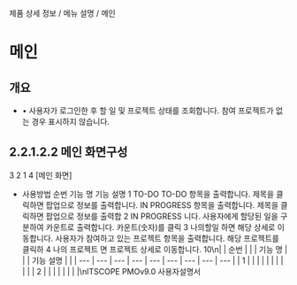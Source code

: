 <!--breadcrumb:제품 상세 정보 / 메뉴 설명 / 메인--><span class="md-breadcrumb">제품 상세 정보 / 메뉴 설명 / 메인</span>
# 메인
<!--5th-h2-toc-->
## 개요

- • 사용자가 로그인한 후 할 일 및 프로젝트 상태를 조회합니다. 참여 프로젝트가 없는 경우 표시하지 않습니다.
## 2.2.1.2.2 메인 화면구성
3
2
1
4
[메인 화면]
- 사용방법
순번 기능 명 기능 설명
1 TO-DO TO-DO 항목을 출력합니다. 제목을 클릭하면 팝업으로 정보를 출력합니다.
IN PROGRESS 항목을 출력합니다. 제목을 클릭하면 팝업으로 정보를 출력합
2 IN PROGRESS
니다.
사용자에게 할당된 일을 구분하여 카운트로 출력합니다. 카운트(숫자)를 클릭
3 나의할일
하면 해당 상세로 이동합니다.
사용자가 참여하고 있는 프로젝트 항목을 출력합니다. 해당 프로젝트를 클릭하
4 나의 프로젝트
면 프로젝트 상세로 이동합니다.
10\n|  | 순번 |  |  | 기능 명 |  |  | 기능 설명 |  |
| --- | --- | --- | --- | --- | --- | --- | --- | --- |
| 1 |  |  |  |  |  |  |  |  |
|  | 2 |  |  |  |  |  |  |  |\nITSCOPE PMOv9.0 사용자설명서
